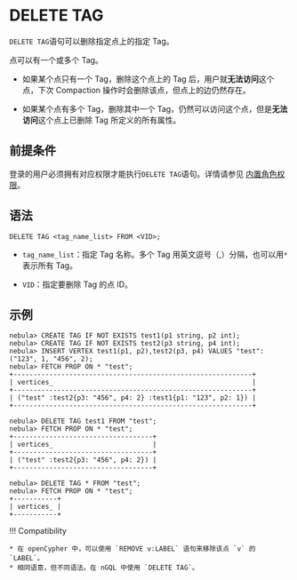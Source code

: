 # DELETE TAG

`DELETE TAG`语句可以删除指定点上的指定 Tag。

点可以有一个或多个 Tag。

- 如果某个点只有一个 Tag，删除这个点上的 Tag 后，用户就**无法访问**这个点，下次 Compaction 操作时会删除该点，但点上的边仍然存在。

- 如果某个点有多个 Tag，删除其中一个 Tag，仍然可以访问这个点，但是**无法访问**这个点上已删除 Tag 所定义的所有属性。

## 前提条件

登录的用户必须拥有对应权限才能执行`DELETE TAG`语句。详情请参见 [内置角色权限](../../7.data-security/1.authentication/3.role-list.md)。

## 语法

```ngql
DELETE TAG <tag_name_list> FROM <VID>;
```

- `tag_name_list`：指定 Tag 名称。多个 Tag 用英文逗号（,）分隔，也可以用`*`表示所有 Tag。

- `VID`：指定要删除 Tag 的点 ID。

## 示例

```ngql
nebula> CREATE TAG IF NOT EXISTS test1(p1 string, p2 int);
nebula> CREATE TAG IF NOT EXISTS test2(p3 string, p4 int);
nebula> INSERT VERTEX test1(p1, p2),test2(p3, p4) VALUES "test":("123", 1, "456", 2);
nebula> FETCH PROP ON * "test";
+------------------------------------------------------------+
| vertices_                                                  |
+------------------------------------------------------------+
| ("test" :test2{p3: "456", p4: 2} :test1{p1: "123", p2: 1}) |
+------------------------------------------------------------+

nebula> DELETE TAG test1 FROM "test";
nebula> FETCH PROP ON * "test";
+-----------------------------------+
| vertices_                         |
+-----------------------------------+
| ("test" :test2{p3: "456", p4: 2}) |
+-----------------------------------+

nebula> DELETE TAG * FROM "test";
nebula> FETCH PROP ON * "test";
+-----------+
| vertices_ |
+-----------+
```

!!! Compatibility

    * 在 openCypher 中，可以使用 `REMOVE v:LABEL` 语句来移除该点 `v` 的 `LABEL`。
    * 相同语意，但不同语法。在 nGQL 中使用 `DELETE TAG`。
